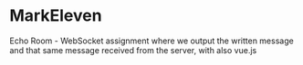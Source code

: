 # MarkEleven
Echo Room - WebSocket assignment where we output the written message and that same message received from the server, with also vue.js
